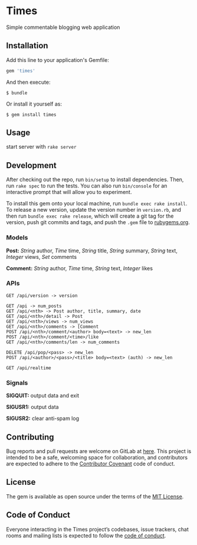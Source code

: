 # Times

Simple commentable blogging web application

## Installation

Add this line to your application's Gemfile:

```ruby
gem 'times'
```

And then execute:

   `$ bundle`

Or install it yourself as:

   `$ gem install times`

## Usage

start server with `rake server`

## Development

After checking out the repo, run `bin/setup` to install dependencies. Then, run `rake spec` to run the tests. You can also run `bin/console` for an interactive prompt that will allow you to experiment.

To install this gem onto your local machine, run `bundle exec rake install`. To release a new version, update the version number in `version.rb`, and then run `bundle exec rake release`, which will create a git tag for the version, push git commits and tags, and push the `.gem` file to [rubygems.org](https://rubygems.org).

### Models

__Post:__ _String_ author, _Time_ time, _String_ title, _String_ summary, _String_ text, _Integer_ views, _Set_ comments

__Comment:__ _String_ author, _Time_ time, _String_ text, _Integer_ likes

### APIs

```http
GET /api/version -> version

GET /api -> num_posts
GET /api/<nth> -> Post author, title, summary, date
GET /api/<nth>/detail -> Post
GET /api/<nth>/views -> num_views
GET /api/<nth>/comments -> [Comment
POST /api/<nth>/comment/<author> body=<text> -> new_len
POST /api/<nth>/comment/<time>/like
GET /api/<nth>/comments/len -> num_comments

DELETE /api/pop/<pass> -> new_len
POST /api/<author>/<pass>/<title> body=<text> (auth) -> new_len

GET /api/realtime
```

### Signals

__SIGQUIT:__ output data and exit

__SIGUSR1:__ output data

__SIGUSR2:__ clear anti-spam log

## Contributing

Bug reports and pull requests are welcome on GitLab at [here](https://gitlab.com/geekage/Times). This project is intended to be a safe, welcoming space for collaboration, and contributors are expected to adhere to the [Contributor Covenant](http://contributor-covenant.org) code of conduct.

## License

The gem is available as open source under the terms of the [MIT License](https://opensource.org/licenses/MIT).

## Code of Conduct

Everyone interacting in the Times project’s codebases, issue trackers, chat rooms and mailing lists is expected to follow the [code of conduct](https://gitlab.com/geekage/times/blob/master/CODE_OF_CONDUCT.md).
